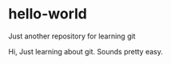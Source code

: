 # hello-world
Just another repository for learning git

Hi,
Just learning about git. Sounds pretty easy.
